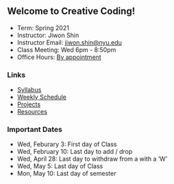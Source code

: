 ## Welcome to Creative Coding!

* Term: Spring 2021
* Instructor: Jiwon Shin
* Instructor Email: jiwon.shin@nyu.edu
* Class Meeting: Wed 6pm - 8:50pm
* Office Hours: [By appointment](https://calendly.com/jiwonshin/office-hours)

### Links

* [Syllabus](syllabus.md)
* [Weekly Schedule](schedule.md)
* [Projects](projects.md)
* [Resources](resources.md)

### Important Dates

* Wed, Feburary 3: First day of Class
* Wed, February 10: Last day to add / drop
* Wed, April 28: Last day to withdraw from a with a ‘W’ 
* Wed, May 5: Last day of Class
* Mon, May 10: Last day of semester